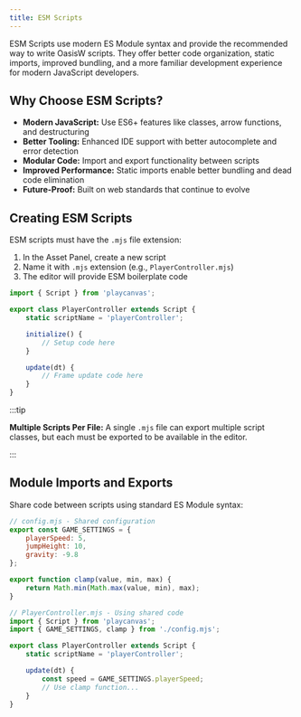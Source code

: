 ```yaml
---
title: ESM Scripts
---
```


ESM Scripts use modern ES Module syntax and provide the recommended way to write OasisW scripts. They offer better code organization, static imports, improved bundling, and a more familiar development experience for modern JavaScript developers.

## Why Choose ESM Scripts?

* **Modern JavaScript:** Use ES6+ features like classes, arrow functions, and destructuring
* **Better Tooling:** Enhanced IDE support with better autocomplete and error detection
* **Modular Code:** Import and export functionality between scripts
* **Improved Performance:** Static imports enable better bundling and dead code elimination
* **Future-Proof:** Built on web standards that continue to evolve

## Creating ESM Scripts

ESM scripts must have the `.mjs` file extension:

1. In the Asset Panel, create a new script
2. Name it with `.mjs` extension (e.g., `PlayerController.mjs`)
3. The editor will provide ESM boilerplate code

```javascript
import { Script } from 'playcanvas';

export class PlayerController extends Script {
    static scriptName = 'playerController';

    initialize() {
        // Setup code here
    }

    update(dt) {
        // Frame update code here
    }
}
```

:::tip

**Multiple Scripts Per File:** A single `.mjs` file can export multiple script classes, but each must be exported to be available in the editor.

:::

## Module Imports and Exports

Share code between scripts using standard ES Module syntax:

```javascript
// config.mjs - Shared configuration
export const GAME_SETTINGS = {
    playerSpeed: 5,
    jumpHeight: 10,
    gravity: -9.8
};

export function clamp(value, min, max) {
    return Math.min(Math.max(value, min), max);
}
```

```javascript
// PlayerController.mjs - Using shared code
import { Script } from 'playcanvas';
import { GAME_SETTINGS, clamp } from './config.mjs';

export class PlayerController extends Script {
    static scriptName = 'playerController';

    update(dt) {
        const speed = GAME_SETTINGS.playerSpeed;
        // Use clamp function...
    }
}
